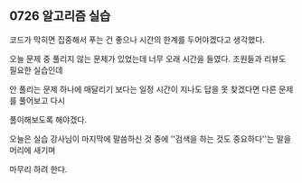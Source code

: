 ## 0726 알고리즘 실습

코드가 막히면 집중해서 푸는 건 좋으나 시간의 한계를 두어야겠다고 생각했다.

오늘 문제 중 풀리지 않는 문제가 있었는데 너무 오래 시간을 들였다. 조원들과 리뷰도 필요한 실습인데

안 풀리는 문제 하나에 매달리기 보다는 일정 시간이 지나도 답을 못 찾겠다면 다른 문제를 풀어보고 다시 

풀이해보도록 해야겠다. 

오늘은 실습 강사님이 마지막에 말씀하신 것 중에 ''검색을 하는 것도 중요하다''는 말을 머리에 새기며

마무리 하려 한다.